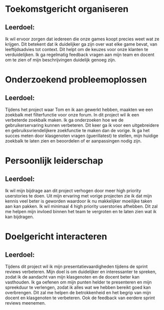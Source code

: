 # Toekomstgericht organiseren

## Leerdoel:

Ik wil ervoor zorgen dat iedereen die onze games koopt precies weet wat ze krijgen. Dit betekent dat ik duidelijker ga zijn over wat elke game bevat, van leeftijdsadvies tot context. Dit helpt om de keuzes voor onze klanten te verduidelijken. Ik ga regelmatig feedback vragen aan mijn team en docent om te zien of mijn beschrijvingen duidelijk genoeg zijn.

# Onderzoekend probleemoplossen

## Leerdoel:

Tijdens het project waar Tom en ik aan gewerkt hebben, maakten we een zoekbalk met filterfunctie voor onze forum. In dit project wil ik een verbeterde zoekbalk maken. Ik ga onderzoeken hoe we de gebruikerservaring kunnen verbeteren. Dit keer ga ik voor een uitgebreidere en gebruiksvriendelijkere zoekfunctie te maken dan de vorige. Ik ga het succes meten door klasgenoten vragen (guerillatest) te stellen, mijn huidige zoekbalk te laten zien en beoordelen of er aanpassingen nodig zijn.

# Persoonlijk leiderschap

## Leerdoel:

Ik wil mijn bijdrage aan dit project verhogen door meer high priority userstories te doen. Uit mijn ervaring met vorige projecten zie ik dat mijn kennis veel beter is geworden waardoor ik nu makkelijker moeilijke taken aan kan pakken. Ik wil minimaal 4 high priority userstories afhebben. Dit zal me helpen mijn invloed binnen het team te vergroten en te laten zien wat ik kan bijdragen.

# Doelgericht interacteren

## Leerdoel:

Tijdens dit project wil ik mijn presentatievaardigheden tijdens de sprint reviews verbeteren. Mijn doel is om duidelijker en interessanter te spreken, zodat ik de aandacht van mijn klasgenoten en de docent beter kan vasthouden. Ik ga oefenen om mijn punten helder te presenteren en mijn spreekduur te verlengen, zodat ik alles wat we hebben bereikt goed kan overbrengen. Dit zal me helpen de betrokkenheid en het begrip van mijn docent en klasgenoten te verbeteren. Ook de feedback van eerdere sprint reviews meenemen.
